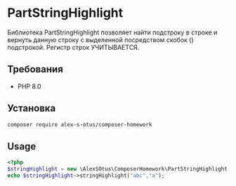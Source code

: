 # PartStringHighlight

Библиотека PartStringHighlight позволяет найти подстроку в строке и вернуть данную 
строку с выделенной посредством скобок () подстрокой. Регистр строк УЧИТЫВАЕТСЯ.


## Требования

- PHP 8.0


## Установка

```bash
composer require alex-s-otus/composer-homework
```

## Usage

```php
<?php
$stringHighlight = new \AlexSOtus\ComposerHomework\PartStringHighlight();
echo $stringHighlight->stringHighlight("abc","a");
```
